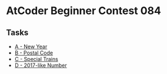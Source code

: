 # AtCoder Beginner Contest 084
## Tasks
- [A - New Year](https://beta.atcoder.jp/contests/abc084/tasks/abc084_a)
- [B - Postal Code](https://beta.atcoder.jp/contests/abc084/tasks/abc084_b)
- [C - Special Trains](https://beta.atcoder.jp/contests/abc084/tasks/abc084_c)
- [D - 2017-like Number](https://beta.atcoder.jp/contests/abc084/tasks/abc084_d)